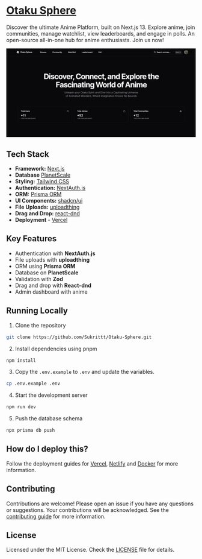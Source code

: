 # [Otaku Sphere](https://otaku-sphere.vercel.app/)
Discover the ultimate Anime Platform, built on Next.js 13. Explore anime, join communities, manage watchlist, view leaderboards, and engage in polls. An open-source all-in-one hub for anime enthusiasts. Join us now!

[![Skateshop13](./public/images/home-page-snapshot.png)](https://otaku-sphere.vercel.app/)

## Tech Stack

- **Framework:** [Next.js](https://nextjs.org)
- **Database** [PlanetScale](http://planetscale.com/)
- **Styling:** [Tailwind CSS](https://tailwindcss.com)
- **Authentication:** [NextAuth.js](https://next-auth.js.org/)
- **ORM:** [Prisma ORM](https://www.prisma.io/)
- **UI Components:** [shadcn/ui](https://ui.shadcn.com)
- **File Uploads:** [uploadthing](https://uploadthing.com)
- **Drag and Drop:** [react-dnd](https://react-dnd.github.io/react-dnd/about)
- **Deployment** - [Vercel](https://vercel.com/dashboard)

## Key Features

- Authentication with **NextAuth.js**
- File uploads with **uploadthing**
- ORM using **Prisma ORM**
- Database on **PlanetScale**
- Validation with **Zod**
- Drag and drop with **React-dnd**
- Admin dashboard with anime


## Running Locally

1. Clone the repository

```bash
git clone https://github.com/Sukrittt/Otaku-Sphere.git
```

2. Install dependencies using pnpm

```bash
npm install
```

3. Copy the `.env.example` to `.env` and update the variables.

```bash
cp .env.example .env
```

4. Start the development server

```bash
npm run dev
```

5. Push the database schema

```bash
npx prisma db push
```

## How do I deploy this?

Follow the deployment guides for [Vercel](https://create.t3.gg/en/deployment/vercel), [Netlify](https://create.t3.gg/en/deployment/netlify) and [Docker](https://create.t3.gg/en/deployment/docker) for more information.

## Contributing

Contributions are welcome! Please open an issue if you have any questions or suggestions. Your contributions will be acknowledged. See the [contributing guide](./CONTRIBUTING.md) for more information.

## License

Licensed under the MIT License. Check the [LICENSE](./LICENSE) file for details.
